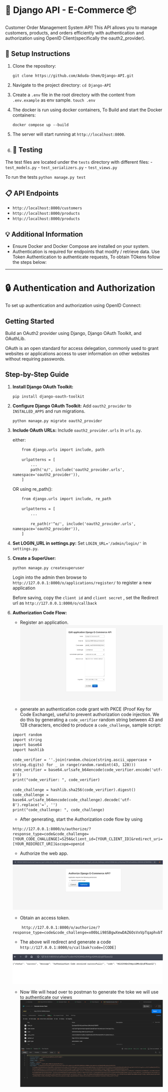 # 🚀 Django API - E-Commerce 📦

Customer Order Management System API! This API allows you to manage customers, products, and orders efficiently with authentication and authorization using OpenID Client(specifically the oauth2_provider).

## 🔧 Setup Instructions
1. Clone the repository:
    ```
    git clone https://github.com/Aduda-Shem/Django-API.git
    ```
2. Navigate to the project directory:
        ```
        cd Django-API
        ```

3. Create a `.env` file in the root directory with the content from `.env.example` as env sample.
        ```
        touch .env
        ```

4. The docker is run using docker containers, To Build and start the Docker containers:
    ```
    docker compose up --build
    ```

5. The server will start running at `http://localhost:8000`.

6. ## 🧪 Testing
The test files are located under the `tests` directory with different files:
    - `test_models.py`
    - `test_serializers.py`
    - `test_views.py`
  
To run the tests
    ```
    python manage.py test
    ```


## 📋 API Endpoints
   - `http://localhost:8000/customers`
   - `http://localhost:8000/products`
   - `http://localhost:8000/products`

## 💡 Additional Information
- Ensure Docker and Docker Compose are installed on your system.
- Authentication is required for endpoints that modify / retrieve data. Use Token Authentication to authenticate requests, To obtain TOkens follow the steps below:

------------------------------------------
# 🔒 Authentication and Authorization

To set up authentication and authorization using OpenID Connect:

## Getting Started

Build an OAuth2 provider using Django, Django OAuth Toolkit, and OAuthLib.

OAuth is an open standard for access delegation, commonly used to grant websites or applications access to user information on other websites without requiring passwords.

## Step-by-Step Guide

1. **Install Django OAuth Toolkit:**
    ```
    pip install django-oauth-toolkit
    ```

2. **Configure Django OAuth Toolkit:**
    Add `oauth2_provider` to `INSTALLED_APPS` and run migrations.
    ```
    python manage.py migrate oauth2_provider
    ```

3. **Include OAuth URLs:**
    Include `oauth2_provider.urls` in `urls.py`.

    either:
    ```
        from django.urls import include, path

        urlpatterns = [
            ...
            path('o/', include('oauth2_provider.urls', namespace='oauth2_provider')),
        ]
    ```
    OR using re_path():
    ```
        from django.urls import include, re_path

        urlpatterns = [
            ...

            re_path(r'^o/', include('oauth2_provider.urls', namespace='oauth2_provider')),
        ]
    ```
 
4. **Set LOGIN_URL in settings.py:**
    Set `LOGIN_URL='/admin/login/'` in `settings.py`.

5. **Create a SuperUser:**
    ```
    python manage.py createsuperuser
    ```
    Login into the admin then browse to `http://127.0.0.1:8000/o/applications/register/` to register a new application

    Before saving, copy the `client id` and `client secret` , set the Redirect url as `http://127.0.0.1:8000/o/callback`
    

6. **Authorization Code Flow:**
    - Register an application.
        ![Alt text](READMEscreenshots/registerapp.png)
    
    - generate an authentication code grant with PKCE (Proof Key for Code Exchange), useful to prevent authorization code injection.
    We do this by generating a `code_verifier` random string between 43 and 128 characters, encided to produce a `code_challenge`, sample script:
    ```
    import random
    import string
    import base64
    import hashlib

    code_verifier = ''.join(random.choice(string.ascii_uppercase + string.digits) for _ in range(random.randint(43, 128)))
    code_verifier = base64.urlsafe_b64encode(code_verifier.encode('utf-8'))
    print("code_verifier: ", code_verifier)

    code_challenge = hashlib.sha256(code_verifier).digest()
    code_challenge = base64.urlsafe_b64encode(code_challenge).decode('utf-8').replace('=', '')
    print("code_challenge: ", code_challenge)

    ```
    - After generating, start the Authorization code flow by using 
    ```
    http://127.0.0.1:8000/o/authorize/?response_type=code&code_challenge=[YOUR_CODE_CHALLENGE]=S256&client_id=[YOUR_CLIENT_ID]&redirect_uri=[YOUR_REDIRECT_URI]&scope=openid

    ```
    - Authorize the web app.

    ![Alt text](READMEscreenshots/authorize.png)   

    - Obtain an access token.
    ```
        http://127.0.0.1:8000/o/authorize/?response_type=code&code_challenge=x00bLi98SBgwXewDAZ6OsVxVpTqaphvbTVG7vVrRNr4&code_challenge_method=S256&client_id=hUn9pxrpL0MinLPTyCcTv7zzbgCaXDrsAW84dweS&redirect_uri=http://localhost:8000/o/callbak&scope=openid

    ```
    - The above will redirect and generate a code
    `http://127.0.0.1:8000/o/callbak?code=[CODE]`

    ![Alt text](READMEscreenshots/authcode.png)

    - Now We will head over to postman to generate the toke we will use to authenticate our views
    ![Alt text](READMEscreenshots/generate_access_token.png)

